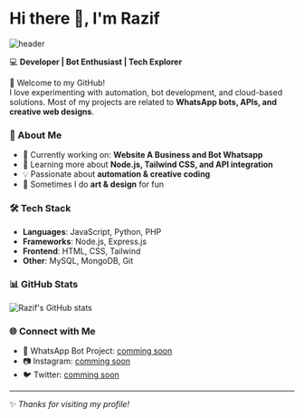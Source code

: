 # Hi there 👋, I'm Razif  

![header](https://capsule-render.vercel.app/api?type=waving&color=0:00c6ff,100:0072ff&height=200&section=header&text=Razif%20Bedula&fontSize=40&fontColor=fff&animation=fadeIn)

💻 **Developer | Bot Enthusiast | Tech Explorer**  

🌟 Welcome to my GitHub!  
I love experimenting with automation, bot development, and cloud-based solutions. Most of my projects are related to **WhatsApp bots, APIs, and creative web designs**.  

### 🚀 About Me
- 🔭 Currently working on: **Website A Business and Bot Whatsapp**  
- 🌱 Learning more about **Node.js, Tailwind CSS, and API integration**  
- 💡 Passionate about **automation & creative coding**  
- 🎨 Sometimes I do **art & design** for fun  

### 🛠️ Tech Stack
- **Languages**: JavaScript, Python, PHP  
- **Frameworks**: Node.js, Express.js  
- **Frontend**: HTML, CSS, Tailwind  
- **Other**: MySQL, MongoDB, Git  

### 📊 GitHub Stats
![Razif's GitHub stats](https://github-readme-stats.vercel.app/api?username=RazifCode&show_icons=true&theme=radical)

### 🌐 Connect with Me
- 📩 WhatsApp Bot Project: [comming soon](https://github.com/)  
- 📷 Instagram: [comming soon](https://instagram.com/)  
- 🐦 Twitter: [comming soon](https://twitter.com/)  
---

✨ *Thanks for visiting my profile!*
